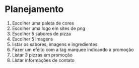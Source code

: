 <h1>Planejamento</h1>
<ol>
	<li>Escolher uma paleta de cores</li>
	<li>Escolher uma logo em sites de png</li>
	<li>Escolher 5 sabores de pizza</li>
	<li>Escolher 5 imagens</li>
	<li>listar os sabores, imagens e ingredientes</li>
	<li>Fazer um efeito com a tag marquee indicando a promoção</li>
	<li>Listar 3 pizzas em promoção</li>
	<li>Listar informações de contato</li>
</ol>